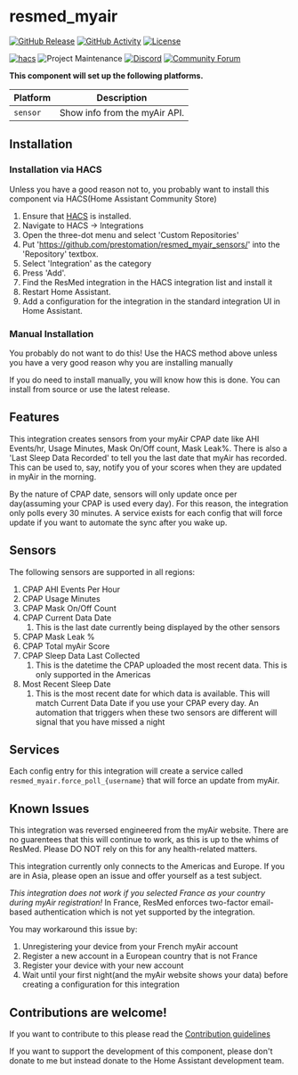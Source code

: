 # resmed_myair

[![GitHub Release][releases-shield]][releases]
[![GitHub Activity][commits-shield]][commits]
[![License][license-shield]](LICENSE)

[![hacs][hacsbadge]][hacs]
![Project Maintenance][maintenance-shield]
[![Discord][discord-shield]][discord]
[![Community Forum][forum-shield]][forum]

**This component will set up the following platforms.**

| Platform | Description                   |
| -------- | ----------------------------- |
| `sensor` | Show info from the myAir API. |


## Installation

### Installation via HACS

Unless you have a good reason not to, you probably want to install this component via HACS(Home Assistant Community Store)
1. Ensure that [HACS](https://hacs.xyz/) is installed.
1. Navigate to HACS -> Integrations
1. Open the three-dot menu and select 'Custom Repositories'
1. Put 'https://github.com/prestomation/resmed_myair_sensors/' into the 'Repository' textbox.
1. Select 'Integration' as the category
1. Press 'Add'.
1. Find the ResMed integration in the HACS integration list and install it
1. Restart Home Assistant.
1. Add a configuration for the integration in the standard integration UI in Home Assistant.


### Manual Installation

You probably do not want to do this! Use the HACS method above unless you have a very good reason why you are installing manually

If you do need to install manually, you will know how this is done. You can install from source or use the latest release.


## Features

This integration creates sensors from your myAir CPAP date like AHI Events/hr, Usage Minutes, Mask On/Off count, Mask Leak%. There is also a 'Last Sleep Data Recorded' to tell you the last date that myAir has recorded. This can be used to, say, notify you of your scores when they are updated in myAir in the morning.

By the nature of CPAP date, sensors will only update once per day(assuming your CPAP is used every day). For this reason, the integration only polls every 30 minutes. A service exists for each config that will force update if you want to automate the sync after you wake up.


## Sensors

The following sensors are supported in all regions:

1. CPAP AHI Events Per Hour
1. CPAP Usage Minutes
1. CPAP Mask On/Off Count
1. CPAP Current Data Date
    1. This is the last date currently being displayed by the other sensors
1. CPAP Mask Leak %
1. CPAP Total myAir Score
1. CPAP Sleep Data Last Collected
    1. This is the datetime the CPAP uploaded the most recent data. This is only supported in the Americas
1. Most Recent Sleep Date
    1. This is the most recent date for which data is available. This will match Current Data Date if you use your CPAP every day. An automation that triggers when these two sensors are different will signal that you have missed a night


## Services

Each config entry for this integration will create a service called `resmed_myair.force_poll_{username}` that will force an update from myAir.

## Known Issues

This integration was reversed engineered from the myAir website. There are no guarentees that this will continue to work, as this is up to the whims of ResMed. Please DO NOT rely on this for any health-related matters.

This integration currently only connects to the Americas and Europe. If you are in Asia, please open an issue and offer yourself as a test subject.

_This integration does not work if you selected France as your country during myAir registration!_
In France, ResMed enforces two-factor email-based authentication which is not yet supported by the integration.

You may workaround this issue by:
1. Unregistering your device from your French myAir account
1. Register a new account in a European country that is not France
1. Register your device with your new account
1. Wait until your first night(and the myAir website shows your data) before creating a configuration for this integration

## Contributions are welcome!

If you want to contribute to this please read the [Contribution guidelines](CONTRIBUTING.md)

If you want to support the development of this component, please don't donate to me but instead donate to the Home Assistant development team.

[commits-shield]: https://img.shields.io/github/commit-activity/y/prestomation/resmed_myair_sensors.svg?style=for-the-badge
[commits]: https://github.com/prestomation/resmed_myair_sensors/commits/master
[hacs]: https://github.com/custom-components/hacs
[hacsbadge]: https://img.shields.io/badge/HACS-Custom-orange.svg?style=for-the-badge
[discord]: https://discord.gg/Qa5fW2R
[discord-shield]: https://img.shields.io/discord/330944238910963714.svg?style=for-the-badge
[forum-shield]: https://img.shields.io/badge/community-forum-brightgreen.svg?style=for-the-badge
[forum]: https://community.home-assistant.io/
[license-shield]: https://img.shields.io/github/license/prestomation/resmed_myair_sensors.svg?style=for-the-badge
[maintenance-shield]: https://img.shields.io/badge/maintainer-Preston%20Tamkin%20%40prestomation-blue.svg?style=for-the-badge
[releases-shield]: https://img.shields.io/github/release/resmed_myair_sensors.svg?style=for-the-badge
[releases]: https://github.com/prestomation/resmed_myair_sensors/releases
